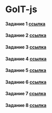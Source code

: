 # GoIT-js

#### Задание 1 [ссылка](https://imykhailychenko.github.io/GoIT-js/hw-01/)
#### Задание 2 [ссылка](https://imykhailychenko.github.io/GoIT-js/hw-02/)
#### Задание 3 [ссылка](https://imykhailychenko.github.io/GoIT-js/hw-03/)
#### Задание 4 [ссылка](https://imykhailychenko.github.io/GoIT-js/hw-04/)
#### Задание 5 [ссылка](https://imykhailychenko.github.io/GoIT-js/hw-05/)
#### Задание 6 [ссылка](https://imykhailychenko.github.io/GoIT-js/hw-06/)
#### Задание 7 [ссылка](https://imykhailychenko.github.io/GoIT-js/hw-07/)
#### Задание 8 [ссылка](https://imykhailychenko.github.io/GoIT-js/hw-08/)
